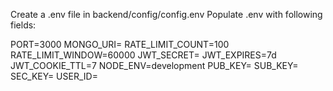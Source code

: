 Create a .env file in backend/config/config.env
Populate .env with following fields:

PORT=3000
MONGO_URI=<YOUR MONGO URI>
RATE_LIMIT_COUNT=100
RATE_LIMIT_WINDOW=60000
JWT_SECRET=<YOUR JWT SECRET>
JWT_EXPIRES=7d
JWT_COOKIE_TTL=7
NODE_ENV=development
PUB_KEY=<YOUR PUB KEY>
SUB_KEY=<YOUR SUB KEY>
SEC_KEY=<YOUR SECRET KEY>
USER_ID=<ANY ID>